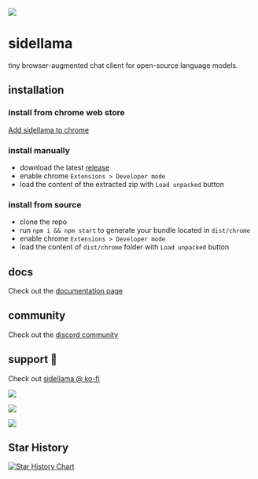 ![](/public/images/sidellama.png)

# sidellama

tiny browser-augmented chat client for open-source language models.

## installation

### install from chrome web store

[Add sidellama to chrome](https://chromewebstore.google.com/detail/sidellama/lcgkoaonfgonjamccahahodpkdkfhijo)

### install manually

- download the latest [release](https://github.com/gyopak/sidellama/releases)
- enable chrome `Extensions > Developer mode`
- load the content of the extracted zip with `Load unpacked` button

### install from source

- clone the repo
- run `npm i && npm start` to generate your bundle located in `dist/chrome`
- enable chrome `Extensions > Developer mode`
- load the content of `dist/chrome` folder with `Load unpacked` button

## docs

Check out the [documentation page](/DOCS.md)

## community

Check out the [discord community](https://discord.gg/2pFtRgqp)

## support 💚

Check out [sidellama @ ko-fi](https://ko-fi.com/sidellama) 

![](/docs/sidellama_app.png)

![](/docs/vim.png)

![](/docs/yt.png)

## Star History

<a href="https://star-history.com/#gyopak/sidellama&Date">
 <picture>
   <source media="(prefers-color-scheme: dark)" srcset="https://api.star-history.com/svg?repos=gyopak/sidellama&type=Date&theme=dark" />
   <source media="(prefers-color-scheme: light)" srcset="https://api.star-history.com/svg?repos=gyopak/sidellama&type=Date" />
   <img alt="Star History Chart" src="https://api.star-history.com/svg?repos=gyopak/sidellama&type=Date" />
 </picture>
</a>
